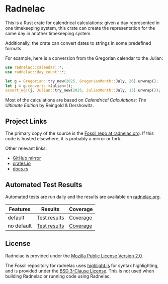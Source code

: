 # Radnelac

This is a Rust crate for calendrical calculations: given a day represented in
one timekeeping system, this crate can create the representation for the same
day in another timekeeping system.

Additionally, the crate can convert dates to strings in some predefined formats.

For example, here is a conversion from the Gregorian calendar to the Julian:

```rust
use radnelac::calendar::*;
use radnelac::day_count::*;

let g = Gregorian::try_new(2025, GregorianMonth::July, 26).unwrap();
let j = g.convert::<Julian>();
assert_eq!(j, Julian::try_new(2025, JulianMonth::July, 13).unwrap());
```

Most of the calculations are based on *Calendrical Calculations: The Ultimate Edition* by Reingold & Dershowitz.

## Project Links

The primary copy of the source is the [Fossil repo at radnelac.org](https://fossil.radnelac.org/radnelac). If this code is hosted elsewhere, it is probably a mirror or fork.

Other relevant links:

+ [GitHub mirror](https://github.com/ratanvarghese-crates/radnelac)
+ [crates.io](https://crates.io/crates/radnelac)
+ [docs.rs](https://docs.rs/radnelac)

## Automated Test Results

Automated tests are run daily and the results are available on [radnelac.org](https://radnelac.org).

| Features    | Results                                              | Coverage |
|-------------|------------------------------------------------------|----------|
| default     | [Test results](https://www.radnelac.org/test-results/default/results.txt)    | [Coverage](https://www.radnelac.org/test-results/default/llvm-cov/html/) |
| no default  | [Test results](https://www.radnelac.org/test-results/no-default/results.txt) | [Coverage](https://www.radnelac.org/test-results/no-default/llvm-cov/html/) |

## License

Radnelac is provided under the [Mozilla Public License Version 2.0](https://www.mozilla.org/en-US/MPL/2.0/).

The Fossil repository for radnelac uses [highlight.js]() for syntax highlighting, and is provided under the [BSD 3-Clause License](https://github.com/highlightjs/highlight.js/blob/main/LICENSE). This is not used when building Radnelac or running code using Radnelac.